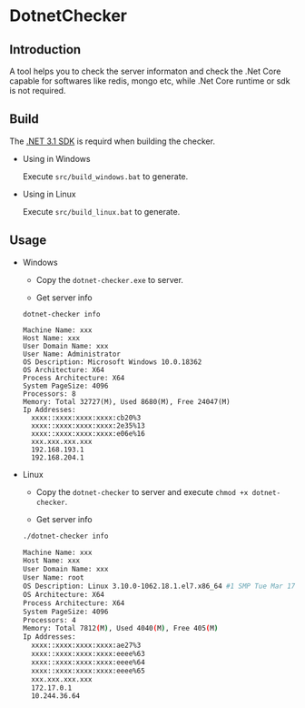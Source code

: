 # DotnetChecker

## Introduction
A tool helps you to check the server informaton and check the .Net Core capable for softwares like redis, mongo etc, while .Net Core runtime or sdk is not required.

## Build

  The [.NET 3.1 SDK](https://dotnet.microsoft.com/download) is requird when building the checker.
  
- Using in Windows

  Execute `src/build_windows.bat` to generate.

- Using in Linux

  Execute `src/build_linux.bat` to generate.

## Usage

- Windows

  - Copy the `dotnet-checker.exe` to server. 

  - Get server info
  
  ```shell
  dotnet-checker info
  
  Machine Name: xxx
  Host Name: xxx
  User Domain Name: xxx
  User Name: Administrator
  OS Description: Microsoft Windows 10.0.18362
  OS Architecture: X64
  Process Architecture: X64
  System PageSize: 4096
  Processors: 8
  Memory: Total 32727(M), Used 8680(M), Free 24047(M)
  Ip Addresses:
    xxxx::xxxx:xxxx:xxxx:cb20%3
    xxxx::xxxx:xxxx:xxxx:2e35%13
    xxxx::xxxx:xxxx:xxxx:e06e%16
    xxx.xxx.xxx.xxx
    192.168.193.1
    192.168.204.1
  ```
  
- Linux
  
  - Copy the `dotnet-checker` to server and execute `chmod +x dotnet-checker`.
  
  - Get server info
  
  ```bash
  ./dotnet-checker info
  
  Machine Name: xxx
  Host Name: xxx
  User Domain Name: xxx
  User Name: root
  OS Description: Linux 3.10.0-1062.18.1.el7.x86_64 #1 SMP Tue Mar 17 23:49:17 UTC 2020
  OS Architecture: X64
  Process Architecture: X64
  System PageSize: 4096
  Processors: 4
  Memory: Total 7812(M), Used 4040(M), Free 405(M)
  Ip Addresses:
    xxxx::xxxx:xxxx:xxxx:ae27%3
    xxxx::xxxx:xxxx:xxxx:eeee%63
    xxxx::xxxx:xxxx:xxxx:eeee%64
    xxxx::xxxx:xxxx:xxxx:eeee%65
    xxx.xxx.xxx.xxx
    172.17.0.1
    10.244.36.64
  ```
